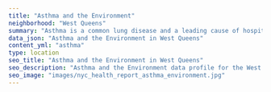```yaml
---
title: "Asthma and the Environment"
neighborhood: "West Queens"
summary: "Asthma is a common lung disease and a leading cause of hospitalizations for children under 15 years old. This report provides a summary of asthma indicators by neighborhood. It also describes housing and neighborhood characteristics that can make asthma worse."
data_json: "Asthma and the Environment in West Queens"
content_yml: "asthma"
type: location
seo_title: "Asthma and the Environment in West Queens"
seo_description: "Asthma and the Environment data profile for the West Queens neighborhood of NYC."
seo_image: "images/nyc_health_report_asthma_environment.jpg"
---
```

